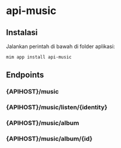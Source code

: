 # api-music

## Instalasi

Jalankan perintah di bawah di folder aplikasi:

```
mim app install api-music
```

## Endpoints

### {APIHOST}/music

### {APIHOST}/music/listen/{identity}

### {APIHOST}/music/album

### {APIHOST}/music/album/{id}